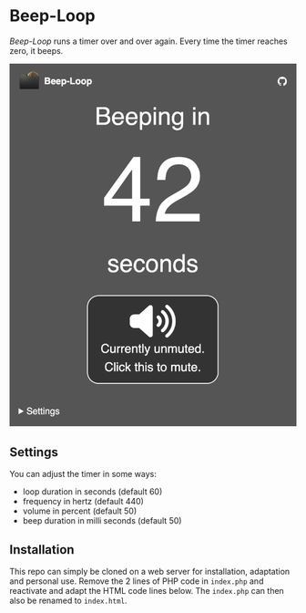 # Beep-Loop

*Beep-Loop* runs a timer over and over again. Every time the timer reaches zero, it beeps.

![Full screenshot of the web page](screenshot.png)

## Settings

You can adjust the timer in some ways:

* loop duration in seconds (default 60)
* frequency in hertz (default 440)
* volume in percent (default 50)
* beep duration in milli seconds (default 50)

## Installation

This repo can simply be cloned on a web server for installation, adaptation and personal use. Remove the 2 lines of PHP code in `index.php` and reactivate and adapt the HTML code lines below. The `index.php` can then also be renamed to `index.html`.
